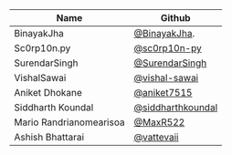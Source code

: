 | Name                    | Github                                                   |
| ----------------------- | -------------------------------------------------------- |
| BinayakJha              | [@BinayakJha](https://github.com/BinayakJha).            |
| Sc0rp10n.py             | [@sc0rp10n-py](https://github.com/sc0rp10n-py)           |
| SurendarSingh           | [@SurendarSingh](https://github.com/SurendarSingh)       |
| VishalSawai             | [@vishal-sawai](https://github.com/vishal-sawai)         |
| Aniket Dhokane          | [@aniket7515](https://github.com/aniket7515)             |
| Siddharth Koundal       | [@siddharthkoundal](https://github.com/siddharthkoundal) |
| Mario Randrianomearisoa | [@MaxR522](https://github.com/MaxR522)                   |
| Ashish Bhattarai        | [@vattevaii](https://github.com/vattevaii)               |
